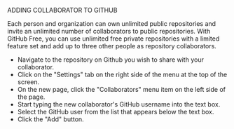 ADDING COLLABORATOR TO GITHUB

Each person and organization can own unlimited public repositories and invite an unlimited number of collaborators to public repositories. With GitHub Free, you can use unlimited free private repositories with a limited feature set and add up to three other people as repository collaborators.

- Navigate to the repository on Github you wish to share with your collaborator.
- Click on the "Settings" tab on the right side of the menu at the top of the screen.
- On the new page, click the "Collaborators" menu item on the left side of the page.
- Start typing the new collaborator's GitHub username into the text box.
- Select the GitHub user from the list that appears below the text box.
- Click the "Add" button.